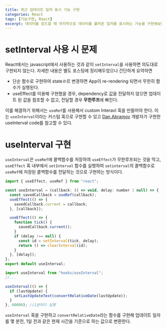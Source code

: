 ```yaml
---
title: 최근 업데이트 일자 표시 기능 구현
categories: React
tags: [기능구현, React]
excerpt: 데이터를 로드할 때 마지막으로 데이터를 불러온 일자를 표시하는 기능을 구현해보았다.
---
```


# setInterval 사용 시 문제

React에서는 javascript에서 사용하는 것과 같이 `setInterval`을 사용하면 의도대로 구현되지 않는다. 자세한 내용은 별도 포스팅에 정리해두었으나 간단하게 요약하면

- 단순 함수로 구현하여 stateㄹ르 변경하면 App이 re-rendering 되면서 무한히 함수가 실행된다.
- useEffect를 이용해 구현했을 경우, dependency로 값을 전달하지 않으면 업데이트 된 값을 참조할 수 없고, 전달할 경우 **무한루프**에 빠진다.

이를 해결하기 위해서는 `useRef`를 사용해서 custom Interavl 훅을 만들어야 한다.
이는 `useInterval`이라는 커스텀 훅으로 구현할 수 있고 [Dan Abramov](https://overreacted.io/making-setinterval-declarative-with-react-hooks/) 개발자가 구현한 useInterval code를 참고할 수 있다.

# useInterval 구현

`useInterval`은 `useRef`에 콜백함수를 저장하여 `useEffect`가 무한루프되는 것을 막고, `useEffect` 훅 내부에서 `setInterval` 함수를 실행하여 `setinterval`의 콜백함수로 `useRef`에 저장된 콜백함수를 전달하는 것으로 구현하는 방식이다.

```js
import { useEffect, useRef } from "react";

const useInterval = (callback: () => void, delay: number | null) => {
  const savedCallback = useRef(callback);
  useEffect(() => {
    savedCallback.current = callback;
  }, [callback]);

  useEffect(() => {
    function tick() {
      savedCallback.current();
    }
    if (delay !== null) {
      const id = setInterval(tick, delay);
      return () => clearInterval(id);
    }
  }, [delay]);
};
export default useInterval;
```

```js
import useInterval from "hooks/useInterval";
//...

useInterval(() => {
  if (lastUpdate) {
    setLastUpdateText(convertRelativeDate(lastUpdate));
  }
}, 60000); //1분마다 실행
```

`useInterval` 훅을 구현하고 `convertRelativeDate`라는 함수를 구현해 업데이트 일자를 몇 분전, 1일 전과 같은 현재 시간을 기준으로 하는 값으로 변환한다.
